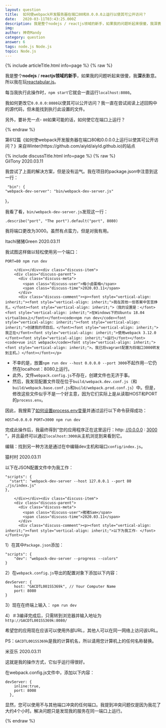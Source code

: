 ```yaml
---
layout: question
title:  如何使webpack开发服务器在端口80和0.0.0.0上运行以使其可公开访问？
date:   2020-03-11T03:43:25.000Z
description: 我是整个nodejs / reactjs领域的新手，如果我的问题听起来很傻，我深表歉意。所以我在玩reactabular.js。每当我执行此操作时，n...
img: 
author: 神奇Mandy
category: question
answer: 6
tags: node.js Node.js
topic: Node.js
---
```

<div class="article-root">
  <div class="article">
    {% include articleTitle.html info=page %}
    {% raw %}
    <div class="article-content"><p><font style="vertical-align: inherit;"><font style="vertical-align: inherit;">我是整个</font></font><strong><font style="vertical-align: inherit;"><font style="vertical-align: inherit;">nodejs</font></font></strong><font style="vertical-align: inherit;"><font style="vertical-align: inherit;"> / </font></font><strong><font style="vertical-align: inherit;"><font style="vertical-align: inherit;">reactjs领域的新手</font></font></strong><font style="vertical-align: inherit;"><font style="vertical-align: inherit;">，如果我的问题听起来很傻，我</font><strong><font style="vertical-align: inherit;">深</font></strong><font style="vertical-align: inherit;">表歉意。</font><font style="vertical-align: inherit;">所以我在玩</font></font><a href="https://github.com/reactabular/reactabular" rel="noreferrer"><font style="vertical-align: inherit;"><font style="vertical-align: inherit;">reactabular.js</font></font></a><font style="vertical-align: inherit;"><font style="vertical-align: inherit;">。</font></font></p>

<p><font style="vertical-align: inherit;"><font style="vertical-align: inherit;">每当我执行此操作时，</font></font><code>npm start</code><font style="vertical-align: inherit;"><font style="vertical-align: inherit;">它就会一直运行</font></font><code>localhost:8080</code><font style="vertical-align: inherit;"><font style="vertical-align: inherit;">。</font></font></p>

<p><font style="vertical-align: inherit;"><font style="vertical-align: inherit;">我如何更改它</font></font><code>0.0.0.0:8080</code><font style="vertical-align: inherit;"><font style="vertical-align: inherit;">以使其可以公开访问？</font><font style="vertical-align: inherit;">我一直在尝试阅读上述回购中的源代码，但未能找到执行此设置的文件。</font></font></p>

<p><font style="vertical-align: inherit;"><font style="vertical-align: inherit;">另外，要补充一点- </font></font><code>80</code><font style="vertical-align: inherit;"><font style="vertical-align: inherit;">如果可能的话，</font><font style="vertical-align: inherit;">如何使它在端口上运行</font><font style="vertical-align: inherit;">？</font></font></p></div>
    {% endraw %}
  </div>
  <p class="winter_mark">第612篇《如何使webpack开发服务器在端口80和0.0.0.0上运行以使其可公开访问？》来自Winter(https://github.com/aiyld/aiyld.github.io)的站点</p>
  <div class="discuss-wrapper">
    {% include discussTitle.html info=page %}
    {% raw %}
    <div class="discuss-list">
    <div class="discuss-item">
        <div class="discuss-parent">
          <div class="discuss-meta">
            <span class="discuss-user">GilTony</span>
            <span class="discuss-time">2020.03.11</span>
          </div>
          <div class="discuss-comment"><p><font style="vertical-align: inherit;"><font style="vertical-align: inherit;">我尝试了上面的解决方案，但是没有运气。</font><font style="vertical-align: inherit;">我在项目的package.json中注意到这一行：</font></font></p>

<pre><code> "bin": {<font></font>
"webpack-dev-server": "bin/webpack-dev-server.js"<font></font>
</code></pre>

<p><font style="vertical-align: inherit;"><font style="vertical-align: inherit;">}，</font></font></p>

<p><font style="vertical-align: inherit;"><font style="vertical-align: inherit;">我看了看，</font></font><code>bin/webpack-dev-server.js</code><font style="vertical-align: inherit;"><font style="vertical-align: inherit;">发现这一行：</font></font></p>

<pre><code>.describe("port", "The port").default("port", 8080)
</code></pre>

<p><font style="vertical-align: inherit;"><font style="vertical-align: inherit;">我将端口更改为3000。虽然有点蛮力，但是对我有用。</font></font></p></div>
        </div></div><div class="discuss-item">
        <div class="discuss-parent">
          <div class="discuss-meta">
            <span class="discuss-user">Itachi猪猪Green</span>
            <span class="discuss-time">2020.03.11</span>
          </div>
          <div class="discuss-comment"><p><font style="vertical-align: inherit;"><font style="vertical-align: inherit;">我试图这样做以轻松使用另一个端口：</font></font></p>

<pre><code>PORT=80 npm run dev
</code></pre></div>
        </div></div><div class="discuss-item">
        <div class="discuss-parent">
          <div class="discuss-meta">
            <span class="discuss-user">梅小卤蛋梅</span>
            <span class="discuss-time">2020.03.11</span>
          </div>
          <div class="discuss-comment"><p><font style="vertical-align: inherit;"><font style="vertical-align: inherit;">我在其他一些答案中苦苦挣扎。</font><font style="vertical-align: inherit;">（我的设置是：</font><font style="vertical-align: inherit;">在Windows下的Ubuntu 18.04 virtualbox上</font></font><code>npm run dev</code><font style="vertical-align: inherit;"><font style="vertical-align: inherit;">创建我的项目后，</font><font style="vertical-align: inherit;">我正在</font><font style="vertical-align: inherit;">使用webpack 3.12.0 </font><font style="vertical-align: inherit;">运行</font></font><code>vue init webpack</code><font style="vertical-align: inherit;"><font style="vertical-align: inherit;">。我已将vagrant配置为将端口3000转发到主机。）</font></font></p>

<ul>
<li><font style="vertical-align: inherit;"><font style="vertical-align: inherit;">不幸的是，放置</font></font><code>npm run dev --host 0.0.0.0 --port 3000</code><font style="vertical-align: inherit;"><font style="vertical-align: inherit;">不起作用--它仍然在localhost：8080上运行。</font></font></li>
<li><font style="vertical-align: inherit;"><font style="vertical-align: inherit;">此外，文件</font></font><code>webpack.config.js</code><font style="vertical-align: inherit;"><font style="vertical-align: inherit;">不存在，创建</font><font style="vertical-align: inherit;">文件</font><font style="vertical-align: inherit;">也无济于事。</font></font></li>
<li><font style="vertical-align: inherit;"><font style="vertical-align: inherit;">然后，我发现配置文件现在位于</font></font><code>build/webpack.dev.conf.js</code><font style="vertical-align: inherit;"><font style="vertical-align: inherit;">（和</font></font><code>build/webpack.base.conf.js</code><font style="vertical-align: inherit;"><font style="vertical-align: inherit;">和</font></font><code>build/webpack.prod.conf.js</code><font style="vertical-align: inherit;"><font style="vertical-align: inherit;">）中。</font><font style="vertical-align: inherit;">但是，修改这些文件似乎不是一个好主意，因为它们实际上是从读取HOST和PORT的</font></font><code>process.env</code><font style="vertical-align: inherit;"><font style="vertical-align: inherit;">。</font></font></li>
</ul>

<p><font style="vertical-align: inherit;"><font style="vertical-align: inherit;">因此，我搜索了</font></font><a href="https://stackoverflow.com/questions/22312671/setting-environment-variables-for-node-to-retrieve"><font style="vertical-align: inherit;"><font style="vertical-align: inherit;">如何设置process.env变量</font></font></a><font style="vertical-align: inherit;"><font style="vertical-align: inherit;">并通过运行以下命令获得成功：</font></font></p>

<pre><code>HOST=0.0.0.0 PORT=3000 npm run dev
</code></pre>

<p><font style="vertical-align: inherit;"><font style="vertical-align: inherit;">完成此操作后，我最终得到“您的应用程序正在这里运行：http: </font></font><a href="http://0.0.0.0:3000" rel="nofollow noreferrer"><font style="vertical-align: inherit;"><font style="vertical-align: inherit;">//0.0.0.0</font></font></a><font style="vertical-align: inherit;"><font style="vertical-align: inherit;"> : </font><a href="http://0.0.0.0:3000" rel="nofollow noreferrer"><font style="vertical-align: inherit;">3000</font></a><font style="vertical-align: inherit;"> ”，并且最终可以通过</font></font><code>localhost:3000</code><font style="vertical-align: inherit;"><font style="vertical-align: inherit;">从主机</font><font style="vertical-align: inherit;">浏览到来看到它</font><font style="vertical-align: inherit;">。</font></font></p>

<p><font style="vertical-align: inherit;"><font style="vertical-align: inherit;">编辑：找到另一种方法是通过在中编辑dev主机和端口</font></font><code>config/index.js</code><font style="vertical-align: inherit;"><font style="vertical-align: inherit;">。</font></font></p></div>
        </div></div><div class="discuss-item">
        <div class="discuss-parent">
          <div class="discuss-meta">
            <span class="discuss-user">猿村村</span>
            <span class="discuss-time">2020.03.11</span>
          </div>
          <div class="discuss-comment"><p><font style="vertical-align: inherit;"><font style="vertical-align: inherit;">以下在JSON配置文件中为我工作：</font></font></p>

<pre><code>"scripts": {<font></font>
  "start": "webpack-dev-server --host 127.0.0.1 --port 80 ./js/index.js"<font></font>
},<font></font>
</code></pre></div>
        </div></div><div class="discuss-item">
        <div class="discuss-parent">
          <div class="discuss-meta">
            <span class="discuss-user">猪猪Sam</span>
            <span class="discuss-time">2020.03.11</span>
          </div>
          <div class="discuss-comment"><p><font style="vertical-align: inherit;"><font style="vertical-align: inherit;">以下为我工作- </font></font></p>

<p><font style="vertical-align: inherit;"><font style="vertical-align: inherit;">1）在其中</font></font><code>Package.json</code><font style="vertical-align: inherit;"><font style="vertical-align: inherit;">添加：</font></font></p>

<pre><code>"scripts": {<font></font>
    "dev": "webpack-dev-server --progress --colors"<font></font>
}<font></font>
</code></pre>

<p><font style="vertical-align: inherit;"><font style="vertical-align: inherit;">2）在</font></font><code>webpack.config.js</code><font style="vertical-align: inherit;"><font style="vertical-align: inherit;">导出的配置对象下添加以下内容：</font></font></p>

<pre><code>devServer: {<font></font>
    host: "GACDTL001SS369k", // Your Computer Name<font></font>
    port: 8080<font></font>
}<font></font>
</code></pre>

<p><font style="vertical-align: inherit;"><font style="vertical-align: inherit;">3）现在在终端上输入： </font></font><code>npm run dev</code> </p>

<p><font style="vertical-align: inherit;"><font style="vertical-align: inherit;">4）＃3编译完成后，只需转到浏览器并输入地址为 </font></font><code>http://GACDTL001SS369k:8080/</code></p>

<p><font style="vertical-align: inherit;"><font style="vertical-align: inherit;">希望您的应用现在应该可以使用外部URL，其他人可以在同一网络上访问该URL。</font></font></p>

<p><font style="vertical-align: inherit;"><font style="vertical-align: inherit;">PS：</font></font><code>GACDTL001SS369k</code><font style="vertical-align: inherit;"><font style="vertical-align: inherit;">是我的计算机名，所以请用您计算机上的任何名称替换。</font></font></p></div>
        </div></div><div class="discuss-item">
        <div class="discuss-parent">
          <div class="discuss-meta">
            <span class="discuss-user">米亚乐</span>
            <span class="discuss-time">2020.03.11</span>
          </div>
          <div class="discuss-comment"><p><font style="vertical-align: inherit;"><font style="vertical-align: inherit;">这就是我的操作方式，它似乎运行得很好。</font></font></p>

<p><font style="vertical-align: inherit;"><font style="vertical-align: inherit;">在webpack.config.js文件中，添加以下内容：</font></font></p>

<pre><code>devServer: {<font></font>
    inline:true,<font></font>
    port: 8008<font></font>
  },<font></font>
</code></pre>

<p><font style="vertical-align: inherit;"><font style="vertical-align: inherit;">显然，您可以使用不与其他端口冲突的任何端口。</font><font style="vertical-align: inherit;">我提到冲突问题仅是因为我花了大约4个小时。</font><font style="vertical-align: inherit;">解决问题只是发现我的服务在同一端口上运行。</font></font></p></div>
        </div></div>
    </div>
    {% endraw %}
  </div>
<div>
